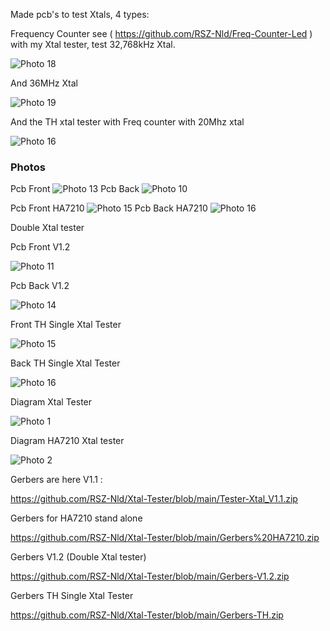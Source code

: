 Made  pcb's to test Xtals, 4 types:

Frequency Counter see ( https://github.com/RSZ-Nld/Freq-Counter-Led )   with my Xtal tester, test 32,768kHz Xtal.

![Photo 18](https://github.com/RSZ-Nld/Xtal-Tester/blob/main/Freq-counter-Xtal-tester.jpg)


And 36MHz Xtal


![Photo 19](https://github.com/RSZ-Nld/Xtal-Tester/blob/main/20230725_113514.jpg)

And the TH xtal tester with Freq counter with 20Mhz xtal

![Photo 16](https://github.com/RSZ-Nld/Xtal-Tester/blob/main/TH-Xtal%20tester.jpg)

### Photos
Pcb Front
![Photo 13](https://github.com/RSZ-Nld/Xtal-Tester/blob/main/Front.JPG)
Pcb Back
![Photo 10](https://github.com/RSZ-Nld/Xtal-Tester/blob/main/Back.JPG)

Pcb Front HA7210
![Photo 15](https://github.com/RSZ-Nld/Xtal-Tester/blob/main/Front-HA7210.JPG)
Pcb Back HA7210
![Photo 16](https://github.com/RSZ-Nld/Xtal-Tester/blob/main/Back-HA7210.JPG)

Double Xtal tester

Pcb Front V1.2

![Photo 11](https://github.com/RSZ-Nld/Xtal-Tester/blob/main/Front-V1.2.JPG)

Pcb Back V1.2

![Photo 14](https://github.com/RSZ-Nld/Xtal-Tester/blob/main/Back-V1.2.JPG)

Front TH Single Xtal Tester

![Photo 15](https://github.com/RSZ-Nld/Xtal-Tester/blob/main/Front-TH.JPG)

Back TH Single Xtal Tester

![Photo 16](https://github.com/RSZ-Nld/Xtal-Tester/blob/main/Back-TH.JPG)








Diagram Xtal Tester

![Photo 1](https://github.com/RSZ-Nld/Xtal-Tester/blob/main/Diagram-Xtal-Tester.JPG)

Diagram HA7210 Xtal tester

![Photo 2](https://github.com/RSZ-Nld/Xtal-Tester/blob/main/Diagram-HA7210.JPG)

Gerbers are here V1.1 :

https://github.com/RSZ-Nld/Xtal-Tester/blob/main/Tester-Xtal_V1.1.zip

Gerbers for HA7210 stand alone

https://github.com/RSZ-Nld/Xtal-Tester/blob/main/Gerbers%20HA7210.zip

Gerbers V1.2 (Double Xtal tester)

https://github.com/RSZ-Nld/Xtal-Tester/blob/main/Gerbers-V1.2.zip

Gerbers TH Single Xtal Tester

https://github.com/RSZ-Nld/Xtal-Tester/blob/main/Gerbers-TH.zip
